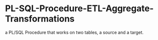 # PL-SQL-Procedure-ETL-Aggregate-Transformations
a PL/SQL Procedure that works on two tables, a source and a target. 
